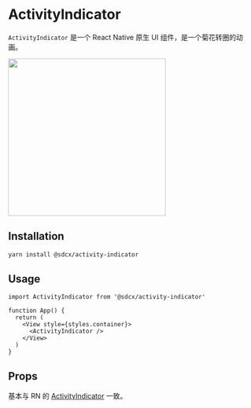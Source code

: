 # ActivityIndicator

`ActivityIndicator` 是一个 React Native 原生 UI 组件，是一个菊花转圈的动画。

<img src="https://todoit.oss-cn-shanghai.aliyuncs.com/assets/README-2023-05-26-16-46-28.png" width="320">

## Installation

```bash
yarn install @sdcx/activity-indicator
```

## Usage

```tsx
import ActivityIndicator from '@sdcx/activity-indicator'

function App() {
  return (
    <View style={styles.container}>
      <ActivityIndicator />
    </View>
  )
}
```

## Props

基本与 RN 的 [ActivityIndicator](https://reactnative.dev/docs/activityindicator) 一致。
